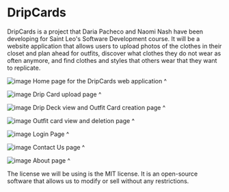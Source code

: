 # DripCards
DripCards is a project that Daria Pacheco and Naomi Nash have been developing for Saint Leo's Software Development course. 
It will be a website application that allows users to upload photos of the clothes in their closet and plan ahead for outfits,
  discover what clothes they do not wear as often anymore, and find clothes and styles that others wear that they want to
  replicate.
  
![image](https://user-images.githubusercontent.com/97969876/166182990-530e61cd-fd76-4660-9c90-c81d35f7f277.png)
Home page for the DripCards web application ^

![image](https://user-images.githubusercontent.com/97969876/166183050-9863f384-ce3f-45bf-960e-5d0d691cc184.png)
Drip Card upload page ^

![image](https://user-images.githubusercontent.com/97969876/166183095-bb864e7e-fb6a-4066-8d4b-11bf968fc46a.png)
Drip Deck view and Outfit Card creation page ^

![image](https://user-images.githubusercontent.com/97969876/166183161-845fafe4-2c62-4fac-98cf-2cd5d03ced06.png)
Outfit card view and deletion page ^

![image](https://user-images.githubusercontent.com/97969876/166183922-39a44850-f3cd-4174-9283-188be22898f6.png)
Login Page ^

![image](https://user-images.githubusercontent.com/97969876/166183267-da1b5029-a32e-40cb-b85c-987523074656.png)
Contact Us page ^

![image](https://user-images.githubusercontent.com/97969876/166183279-f1a1d556-c44d-48fd-9d47-de4cf11aa48f.png)
About page ^


The license we will be using is the MIT license. 
It is an open-source software that allows us to modify or sell without any restrictions.
